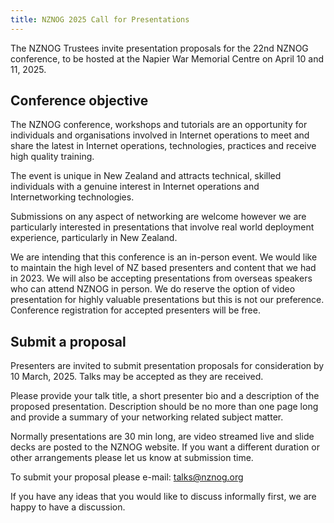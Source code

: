 ```yaml
---
title: NZNOG 2025 Call for Presentations
---
```


The NZNOG Trustees invite presentation proposals for the 22nd NZNOG conference, to be hosted at the Napier War Memorial Centre on April 10 and 11, 2025.

## Conference objective

The NZNOG conference, workshops and tutorials are an opportunity for individuals and organisations involved in Internet operations to meet and share the latest in Internet operations, technologies, practices and receive high quality training.

The event is unique in New Zealand and attracts technical, skilled individuals with a genuine interest in Internet operations and Internetworking technologies.

Submissions on any aspect of networking are welcome however we are particularly interested in presentations that involve real world deployment experience, particularly in New Zealand.

We are intending that this conference is an in-person event. We would like to maintain the high level of NZ based presenters and content that we had in 2023.   We will also be accepting presentations from overseas speakers who can attend NZNOG in person. We do reserve the option of video presentation for highly valuable presentations but this is not our preference.  Conference registration for accepted presenters will be free.

## Submit a proposal

Presenters are invited to submit presentation proposals for consideration by 10 March, 2025. Talks may be accepted as they are received.

Please provide your talk title, a short presenter bio and a description of the proposed presentation. Description should be no more than one page long and provide a summary of your networking related subject matter.

Normally presentations are 30 min long, are video streamed live and slide decks are posted to the NZNOG website.  If you want a different duration or other arrangements please let us know at submission time.

To submit your proposal please e-mail: [talks@nznog.org](talks@nznog.org)

If you have any ideas that you would like to discuss informally first, we are happy to have a discussion.
